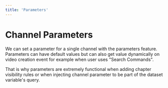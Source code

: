 ```yaml
---
title: 'Parameters'
---
```


# Channel Parameters

We can set a parameter for a single channel with the parameters feature. Parameters can have default values but can also get value dynamically on video creation event for example when user uses "Search Commands".

That is why parameters are extremely functional when adding chapter visibility rules or when injecting channel parameter to be part of the dataset variable's query.
